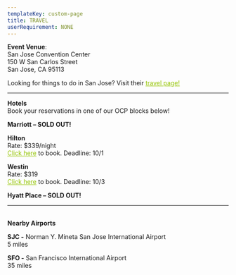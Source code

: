 ```yaml
---
templateKey: custom-page
title: TRAVEL
userRequirement: NONE
---
```

**Event Venue**: \
San Jose Convention Center\
150 W San Carlos Street\
San Jose, CA 95113

Looking for things to do in San Jose? Visit their <a href="https://www.sanjose.org/things-to-do" target ="_blank" style="color:#94C400">travel page!</a>

- - -

**Hotels**\
Book your reservations in one of our OCP blocks below!

**Marriott – SOLD OUT!**

**Hilton**\
Rate: $339/night\
<a href="https://www.hilton.com/en/attend-my-event/sjcshhf-ocp-2a8c3898-8067-47c2-a291-732bae714d59/" target="_blank" style="color:#94C400">Click here</a> to book. Deadline: 10/1

**Westin**\
Rate: $319\
<a href="https://www.marriott.com/event-reservations/reservation-link.mi?id=1654713293711&key=GRP&app=resvlink" target="_blank" style="color:#94C400">Click here</a> to book. Deadline: 10/3

**Hyatt Place – SOLD OUT!**

- - -

\
**Nearby Airports**

**SJC -** Norman Y. Mineta San Jose International Airport\
5 miles

**SFO -** San Francisco International Airport \
35 miles